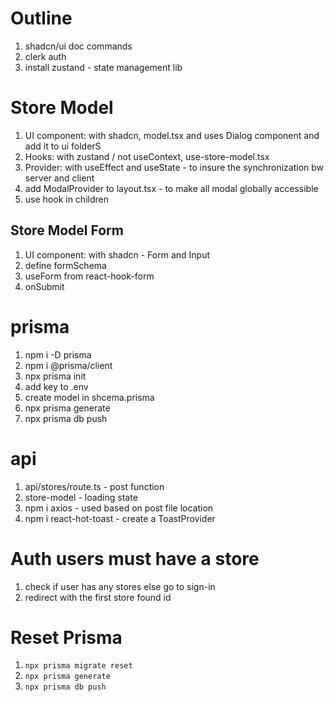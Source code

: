 # Outline

1. shadcn/ui doc commands
2. clerk auth 
3. install zustand - state management lib


# Store Model

1. UI component: with shadcn, model.tsx and uses Dialog component and add it to ui folderS
2. Hooks: with zustand / not useContext,  use-store-model.tsx
3. Provider: with useEffect and useState - to insure the synchronization bw server and client
4. add  ModalProvider to layout.tsx - to make all modal globally accessible
5. use hook in children

## Store Model Form

1. UI component: with shadcn - Form and Input
2. define formSchema
3. useForm from react-hook-form
4. onSubmit

# prisma

1. npm i -D prisma
2. npm i @prisma/client
3. npx prisma init
4. add key to .env
5. create model in shcema.prisma
6. npx prisma generate
7. npx prisma db push

# api

1. api/stores/route.ts - post function
2. store-model - loading state
3. npm i axios - used based on post file location
4. npm i react-hot-toast - create a ToastProvider

# Auth users must have a store
1. check if user has any stores else go to sign-in
2. redirect with the first store found id

# Reset Prisma

1. `npx prisma migrate reset`
2. `npx prisma generate`
3. `npx prisma db push`
